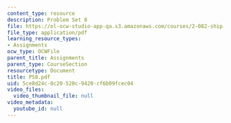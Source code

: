 ```yaml
---
content_type: resource
description: Problem Set 8
file: https://ol-ocw-studio-app-qa.s3.amazonaws.com/courses/2-082-ship-structural-analysis-design-13-122-spring-2003/5ce8d24c0c20520c9420cf6b09fcec04_PS8.pdf
file_type: application/pdf
learning_resource_types:
- Assignments
ocw_type: OCWFile
parent_title: Assignments
parent_type: CourseSection
resourcetype: Document
title: PS8.pdf
uid: 5ce8d24c-0c20-520c-9420-cf6b09fcec04
video_files:
  video_thumbnail_file: null
video_metadata:
  youtube_id: null
---
```

